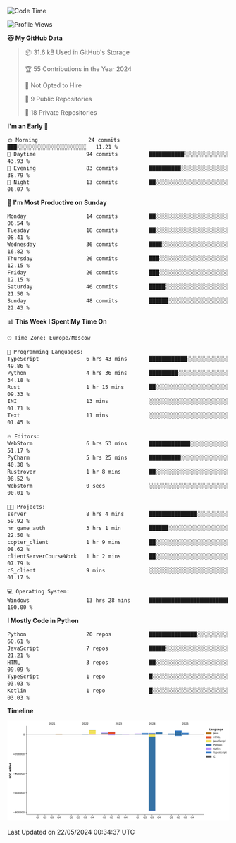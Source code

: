 <!--START_SECTION:waka-->
![Code Time](http://img.shields.io/badge/Code%20Time-338%20hrs%2041%20mins-blue)

![Profile Views](http://img.shields.io/badge/Profile%20Views-0-blue)

**🐱 My GitHub Data** 

> 📦 31.6 kB Used in GitHub's Storage 
 > 
> 🏆 55 Contributions in the Year 2024
 > 
> 🚫 Not Opted to Hire
 > 
> 📜 9 Public Repositories 
 > 
> 🔑 18 Private Repositories 
 > 
**I'm an Early 🐤** 

```text
🌞 Morning                24 commits          ███░░░░░░░░░░░░░░░░░░░░░░   11.21 % 
🌆 Daytime                94 commits          ███████████░░░░░░░░░░░░░░   43.93 % 
🌃 Evening                83 commits          ██████████░░░░░░░░░░░░░░░   38.79 % 
🌙 Night                  13 commits          ██░░░░░░░░░░░░░░░░░░░░░░░   06.07 % 
```
📅 **I'm Most Productive on Sunday** 

```text
Monday                   14 commits          ██░░░░░░░░░░░░░░░░░░░░░░░   06.54 % 
Tuesday                  18 commits          ██░░░░░░░░░░░░░░░░░░░░░░░   08.41 % 
Wednesday                36 commits          ████░░░░░░░░░░░░░░░░░░░░░   16.82 % 
Thursday                 26 commits          ███░░░░░░░░░░░░░░░░░░░░░░   12.15 % 
Friday                   26 commits          ███░░░░░░░░░░░░░░░░░░░░░░   12.15 % 
Saturday                 46 commits          █████░░░░░░░░░░░░░░░░░░░░   21.50 % 
Sunday                   48 commits          ██████░░░░░░░░░░░░░░░░░░░   22.43 % 
```


📊 **This Week I Spent My Time On** 

```text
🕑︎ Time Zone: Europe/Moscow

💬 Programming Languages: 
TypeScript               6 hrs 43 mins       ████████████░░░░░░░░░░░░░   49.86 % 
Python                   4 hrs 36 mins       █████████░░░░░░░░░░░░░░░░   34.18 % 
Rust                     1 hr 15 mins        ██░░░░░░░░░░░░░░░░░░░░░░░   09.33 % 
INI                      13 mins             ░░░░░░░░░░░░░░░░░░░░░░░░░   01.71 % 
Text                     11 mins             ░░░░░░░░░░░░░░░░░░░░░░░░░   01.45 % 

🔥 Editors: 
WebStorm                 6 hrs 53 mins       █████████████░░░░░░░░░░░░   51.17 % 
PyCharm                  5 hrs 25 mins       ██████████░░░░░░░░░░░░░░░   40.30 % 
Rustrover                1 hr 8 mins         ██░░░░░░░░░░░░░░░░░░░░░░░   08.52 % 
Webstorm                 0 secs              ░░░░░░░░░░░░░░░░░░░░░░░░░   00.01 % 

🐱‍💻 Projects: 
server                   8 hrs 4 mins        ███████████████░░░░░░░░░░   59.92 % 
hr_game_auth             3 hrs 1 min         ██████░░░░░░░░░░░░░░░░░░░   22.50 % 
copter_client            1 hr 9 mins         ██░░░░░░░░░░░░░░░░░░░░░░░   08.62 % 
clientServerCourseWork   1 hr 2 mins         ██░░░░░░░░░░░░░░░░░░░░░░░   07.79 % 
cS_client                9 mins              ░░░░░░░░░░░░░░░░░░░░░░░░░   01.17 % 

💻 Operating System: 
Windows                  13 hrs 28 mins      █████████████████████████   100.00 % 
```

**I Mostly Code in Python** 

```text
Python                   20 repos            ███████████████░░░░░░░░░░   60.61 % 
JavaScript               7 repos             █████░░░░░░░░░░░░░░░░░░░░   21.21 % 
HTML                     3 repos             ██░░░░░░░░░░░░░░░░░░░░░░░   09.09 % 
TypeScript               1 repo              █░░░░░░░░░░░░░░░░░░░░░░░░   03.03 % 
Kotlin                   1 repo              █░░░░░░░░░░░░░░░░░░░░░░░░   03.03 % 
```



**Timeline**

![Lines of Code chart](https://raw.githubusercontent.com/adlemx/adlemx/main/assets/bar_graph.png)


 Last Updated on 22/05/2024 00:34:37 UTC
<!--END_SECTION:waka-->
